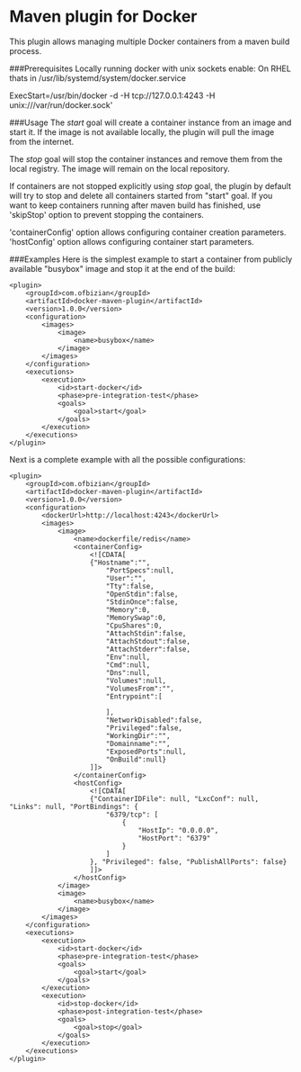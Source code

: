 Maven plugin for Docker
===================

This plugin allows managing multiple Docker containers from a maven build process.

###Prerequisites
Locally running docker with unix sockets enable:
On RHEL thats in /usr/lib/systemd/system/docker.service

ExecStart=/usr/bin/docker -d -H tcp://127.0.0.1:4243 -H unix:///var/run/docker.sock'

###Usage
The *start* goal will create a container instance from an image and start it.
If the image is not available locally, the plugin will pull the image from the internet.

The *stop* goal will stop the container instances and remove them from the local registry.
The image will remain on the local repository.

If containers are not stopped explicitly using *stop* goal, the plugin by default will try to stop and delete all containers started from "start" goal.
If you want to keep containers running after maven build has finished, use 'skipStop' option to prevent stopping the containers.

'containerConfig' option allows configuring container creation parameters.
'hostConfig' option allows configuring container start parameters.

###Examples
Here is the simplest example to start a container from publicly available "busybox" image and stop it at the end of the build:

    <plugin>
        <groupId>com.ofbizian</groupId>
        <artifactId>docker-maven-plugin</artifactId>
        <version>1.0.0</version>
        <configuration>
            <images>
                <image>
                    <name>busybox</name>
                </image>
            </images>
        </configuration>
        <executions>
            <execution>
                <id>start-docker</id>
                <phase>pre-integration-test</phase>
                <goals>
                    <goal>start</goal>
                </goals>
            </execution>
        </executions>
    </plugin>

Next is a complete example with all the possible configurations:

    <plugin>
        <groupId>com.ofbizian</groupId>
        <artifactId>docker-maven-plugin</artifactId>
        <version>1.0.0</version>
        <configuration>
            <dockerUrl>http://localhost:4243</dockerUrl>
            <images>
                <image>
                    <name>dockerfile/redis</name>
                    <containerConfig>
                        <![CDATA[
                        {"Hostname":"",
                            "PortSpecs":null,
                            "User":"",
                            "Tty":false,
                            "OpenStdin":false,
                            "StdinOnce":false,
                            "Memory":0,
                            "MemorySwap":0,
                            "CpuShares":0,
                            "AttachStdin":false,
                            "AttachStdout":false,
                            "AttachStderr":false,
                            "Env":null,
                            "Cmd":null,
                            "Dns":null,
                            "Volumes":null,
                            "VolumesFrom":"",
                            "Entrypoint":[

                            ],
                            "NetworkDisabled":false,
                            "Privileged":false,
                            "WorkingDir":"",
                            "Domainname":"",
                            "ExposedPorts":null,
                            "OnBuild":null}
                        ]]>
                    </containerConfig>
                    <hostConfig>
                        <![CDATA[
                        {"ContainerIDFile": null, "LxcConf": null, "Links": null, "PortBindings": {
                            "6379/tcp": [
                                {
                                    "HostIp": "0.0.0.0",
                                    "HostPort": "6379"
                                }
                            ]
                        }, "Privileged": false, "PublishAllPorts": false}
                        ]]>
                    </hostConfig>
                </image>
                <image>
                    <name>busybox</name>
                </image>
            </images>
        </configuration>
        <executions>
            <execution>
                <id>start-docker</id>
                <phase>pre-integration-test</phase>
                <goals>
                    <goal>start</goal>
                </goals>
            </execution>
            <execution>
                <id>stop-docker</id>
                <phase>post-integration-test</phase>
                <goals>
                    <goal>stop</goal>
                </goals>
            </execution>
        </executions>
    </plugin>